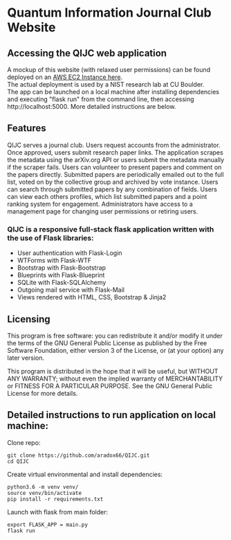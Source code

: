 # Quantum Information Journal Club Website

## Accessing the QIJC web application

A mockup of this website (with relaxed user permissions) can be found deployed on an [AWS EC2 Instance 
here](http://ec2-54-186-242-58.us-west-2.compute.amazonaws.com). \
The actual deployment is used by a NIST research lab at CU Boulder. \
The app can be launched on a local machine after installing dependencies and executing "flask run" from the command line, then accessing http://localhost:5000. More detailed instructions are below.

## Features

QIJC serves a journal club. Users request accounts from the administrator. Once approved, users submit research paper links. The application scrapes the metadata using the arXiv.org API or users submit the metadata manually if the scraper fails. Users can volunteer to present papers and comment on the papers directly. Submitted papers are periodically emailed out to the full list, voted on by the collective group and archived by vote instance. Users can search through submitted papers by any combination of fields. Users can view each others profiles, which list submitted papers and a point ranking system for engagement. Administrators have access to a management page for changing user permissions or retiring users.

### QIJC is a responsive full-stack flask application written with the use of Flask libraries:
* User authentication with Flask-Login
* WTForms with Flask-WTF
* Bootstrap with Flask-Bootstrap
* Blueprints with Flask-Blueprint
* SQLite with Flask-SQLAlchemy
* Outgoing mail service with Flask-Mail
* Views rendered with HTML, CSS, Bootstrap & Jinja2

## Licensing
This program is free software: you can redistribute it and/or modify it under the terms of the GNU General Public License as published by the Free Software Foundation, either version 3 of the License, or (at your option) any later version.

This program is distributed in the hope that it will be useful, but WITHOUT ANY WARRANTY; without even the implied warranty of MERCHANTABILITY or FITNESS FOR A PARTICULAR PURPOSE.  See the GNU General Public License for more details.

## Detailed instructions to run application on local machine:

Clone repo: 
```
git clone https://github.com/aradox66/QIJC.git
cd QIJC
```

Create virtual environmental and install dependencies:
```
python3.6 -m venv venv/
source venv/bin/activate
pip install -r requirements.txt
```

Launch with flask from main folder:
```
export FLASK_APP = main.py
flask run
```

